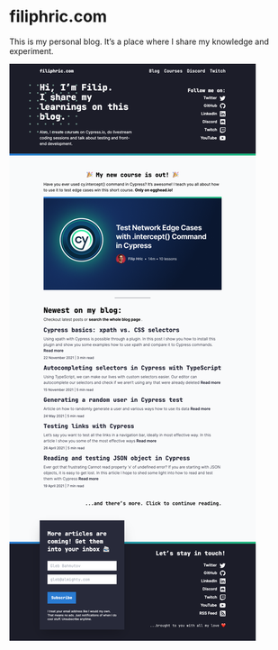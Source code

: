 # filiphric.com

This is my personal blog. It’s a place where I share my knowledge and experiment. 


![image description](/assets/images/snapshot.png)
